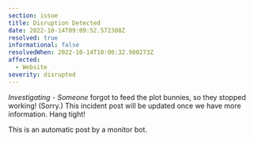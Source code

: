 ```yaml
---
section: issue
title: Disruption Detected
date: 2022-10-14T09:09:52.572388Z
resolved: true
informational: false
resolvedWhen: 2022-10-14T10:00:32.980273Z
affected:
  - Website
severity: disrupted
---
```

*Investigating* - _Someone_ forgot to feed the plot bunnies, so they stopped working! (Sorry.) This incident post will be updated once we have more information. Hang tight!

This is an automatic post by a monitor bot.
        